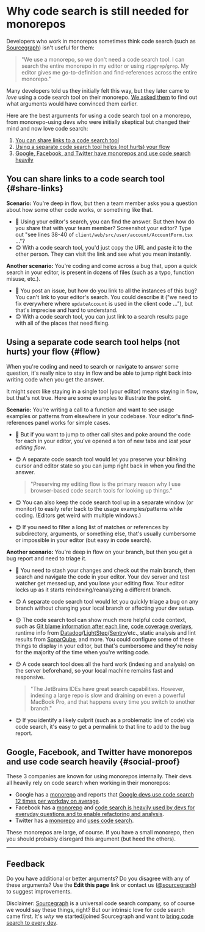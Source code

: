 # Why code search is still needed for monorepos

Developers who work in monorepos sometimes think code search (such as [Sourcegraph](https://about.sourcegraph.com)) isn't useful for them:

> "We use a monorepo, so we don't need a code search tool. I can search the entire monorepo in my editor or using `ripgrep`/`grep`. My editor gives me go-to-definition and find-references across the entire monorepo."

Many developers told us they initially felt this way, but they later came to *love* using a code search tool on their monorepo. [We asked them](https://twitter.com/sqs/status/1325643096588230658) to find out what arguments would have convinced them earlier.

Here are the best arguments for using a code search tool on a monorepo, from monorepo-using devs who were initially skeptical but changed their mind and now love code search:

1. [You can share links to a code search tool](#share-links)
1. [Using a separate code search tool helps (not hurts) your flow](#flow)
1. [Google, Facebook, and Twitter have monorepos and use code search heavily](#social-proof)

## You can share links to a code search tool {#share-links}


**Scenario:** You're deep in flow, but then a team member asks you a question about how some other code works, or something like that.

- 🤬 Using your editor's search, you can find the answer. But then how do you share that with your team member? Screenshot your editor? Type out "see lines 38-40 of `client/web/src/user/account/AccountForm.tsx` …"?
- 😊 With a code search tool, you'd just copy the URL and paste it to the other person. They can visit the link and see what you mean instantly.

**Another scenario:** You're coding and come across a bug that, upon a quick search in your editor, is present in dozens of files (such as a typo, function misuse, etc.).

- 🤬 You post an issue, but how do you link to all the instances of this bug? You can't link to your editor's search. You could describe it ("we need to fix everywhere where `updateAccount` is used in the client code …"), but that's imprecise and hard to understand.
- 😊 With a code search tool, you can just link to a search results page with all of the places that need fixing.

## Using a separate code search tool helps (not hurts) your flow {#flow}

When you're coding and need to search or navigate to answer some question, it's really nice to stay in flow and be able to jump right back into writing code when you get the answer.

It might *seem* like staying in a single tool (your editor) means staying in flow, but that's not true. Here are some examples to illustrate the point.

**Scenario:** You're writing a call to a function and want to see usage examples or patterns from elsewhere in your codebase. Your editor's find-references panel works for simple cases.


- 🤬 But if you want to jump to other call sites and poke around the code for each in your editor, you've opened a ton of new tabs and *lost your editing flow*.
- 😊 A separate code search tool would let you preserve your blinking cursor and editor state so you can jump right back in when you find the answer.

    > "Preserving my editing flow is the primary reason why I use browser-based code search tools for looking up things."
- 😊 You can also keep the code search tool up in a separate window (or monitor) to easily refer back to the usage examples/patterns while coding. (Editors get weird with multiple windows.)
- 😊 If you need to filter a long list of matches or references by subdirectory, arguments, or something else, that's usually cumbersome or impossible in your editor (but easy in code search).

**Another scenario:** You're deep in flow on your branch, but then you get a bug report and need to triage it.

- 🤬 You need to stash your changes and check out the main branch, then search and navigate the code in your editor. Your dev server and test watcher get messed up, and you lose your editing flow. Your editor locks up as it starts reindexing/reanalyzing a different branch.
- 😊 A separate code search tool would let you quickly triage a bug on any branch without changing your local branch or affecting your dev setup.
- 😊 The code search tool can show much more helpful code context, such as [Git blame information after each line](https://sourcegraph.com/extensions/sourcegraph/git-extras), [code coverage overlays](https://sourcegraph.com/extensions/sourcegraph/codecov), runtime info from [Datadog](https://sourcegraph.com/extensions/sourcegraph/datadog-metrics)/[LightStep](https://sourcegraph.com/extensions/sourcegraph/lightstep)/[Sentry](https://sourcegraph.com/extensions/sourcegraph/sentry)/etc., static analysis and lint results from [SonarQube](https://sourcegraph.com/extensions/sourcegraph/sonarqube), and more. You could configure some of these things to display in your editor, but that's cumbersome and they're noisy for the majority of the time when you're writing code.
- 😊 A code search tool does all the hard work (indexing and analysis) on the server beforehand, so your local machine remains fast and responsive.

    > "The JetBrains IDEs have great search capabilities. However, indexing a large repo is slow and draining on even a powerful MacBook Pro, and that happens every time you switch to another branch."
- 😊 If you identify a likely culprit (such as a problematic line of code) via code search, it's easy to get a permalink to that line to add to the bug report.


## Google, Facebook, and Twitter have monorepos and use code search heavily {#social-proof}

These 3 companies are known for using monorepos internally. Their devs all heavily rely on code search when working in their monorepos:

- Google has a [monorepo](https://research.google/pubs/pub43835/) and reports that [Google devs use code search 12 times per workday on average](https://research.google/pubs/pub43835/).
- Facebook has a [monorepo](https://www.facebook.com/atscaleevents/videos/systems-scale-2019-monorepos-moving-fast-in-a-huge-repository/457153524992062/) and [code search is heavily used by devs for everyday questions and to enable refactoring and analysis](https://www.facebook.com/atscaleevents/videos/1911812842425144/).
- Twitter has a [monorepo](https://www.youtube.com/watch?v=IL6LBWNi3fE) and [uses code search](https://twitter.com/willnorris/status/1311043937784590336).

These monorepos are large, of course. If you have a small monorepo, then you should probably disregard this argument (but heed the others).

---

## Feedback

Do you have additional or better arguments? Do you disagree with any of these arguments? Use the **Edit this page** link or contact us ([@sourcegraph](https://twitter.com/sourcegraph)) to suggest improvements.

Disclaimer: [Sourcegraph](https://about.sourcegraph.com) is a universal code search company, so of course we would say these things, right? But our intrinsic love for code search came first. It's *why* we started/joined Sourcegraph and want to [bring code search to every dev](https://about.sourcegraph.com/company/strategy).

